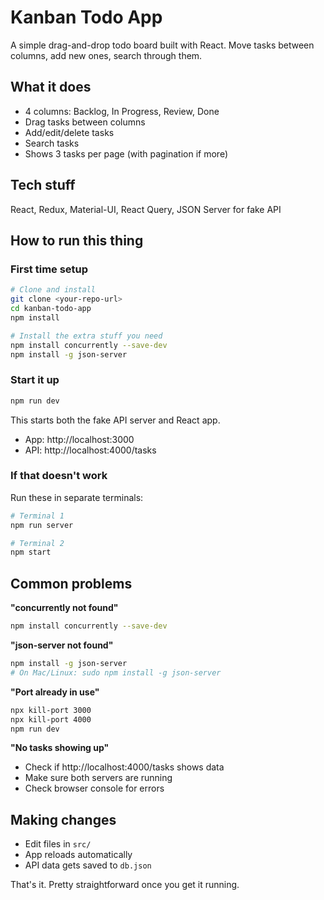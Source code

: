 # Kanban Todo App

A simple drag-and-drop todo board built with React. Move tasks between columns, add new ones, search through them.

## What it does

- 4 columns: Backlog, In Progress, Review, Done
- Drag tasks between columns
- Add/edit/delete tasks
- Search tasks
- Shows 3 tasks per page (with pagination if more)

## Tech stuff

React, Redux, Material-UI, React Query, JSON Server for fake API

## How to run this thing

### First time setup

```bash
# Clone and install
git clone <your-repo-url>
cd kanban-todo-app
npm install

# Install the extra stuff you need
npm install concurrently --save-dev
npm install -g json-server
```

### Start it up

```bash
npm run dev
```

This starts both the fake API server and React app. 

- App: http://localhost:3000  
- API: http://localhost:4000/tasks

### If that doesn't work

Run these in separate terminals:

```bash
# Terminal 1
npm run server

# Terminal 2  
npm start
```

## Common problems

**"concurrently not found"**
```bash
npm install concurrently --save-dev
```

**"json-server not found"**
```bash
npm install -g json-server
# On Mac/Linux: sudo npm install -g json-server
```

**"Port already in use"**
```bash
npx kill-port 3000
npx kill-port 4000
npm run dev
```

**"No tasks showing up"**
- Check if http://localhost:4000/tasks shows data
- Make sure both servers are running
- Check browser console for errors

## Making changes

- Edit files in `src/`
- App reloads automatically
- API data gets saved to `db.json`

That's it. Pretty straightforward once you get it running.